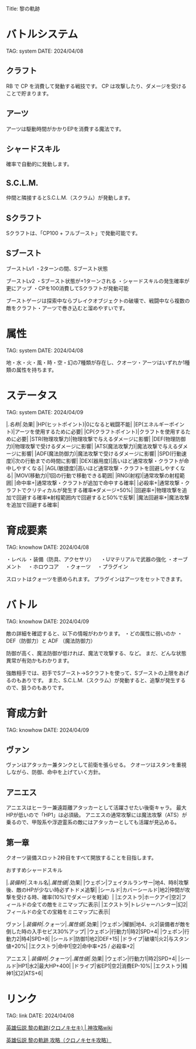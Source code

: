 Title: 黎の軌跡

# バトルシステム
TAG: system
DATE: 2024/04/08

## クラフト

RB で CP を消費して発動する戦技です。
CP は攻撃したり、ダメージを受けることで貯まります。

## アーツ

アーツは駆動時間がかかりEPを消費する魔法です。

## シャードスキル

確率で自動的に発動します。

## S.C.L.M.

仲間と隣接するとS.C.L.M.（スクラム）が発動します。

## Sクラフト

Sクラフトは、「CP100 + フルブースト」で発動可能です。

## Sブースト

ブーストLv1
・2ターンの間、Sブースト状態

ブーストLv2
・Sブースト状態が+1ターンされる
・シャードスキルの発生確率が更にアップ
・CPを100消費してSクラフトが発動可能

ブーストゲージは探索中ならブレイクオブジェクトの破壊で、戦闘中なら複数の敵をクラフト・アーツで巻き込むと溜めやすいです。

# 属性
TAG: system
DATE: 2024/04/08

地・水・火・風・時・空・幻の7種類が存在し、クオーツ・アーツはいずれか1種類の属性を持ちます。

# ステータス
TAG: system
DATE: 2024/04/09

|_.名称|_.効果|
|HP(ヒットポイント)|0になると戦闘不能|
|EP(エネルギーポイント)|アーツを使用するために必要|
|CP(クラフトポイント)|クラフトを使用するために必要|
|STR(物理攻撃力)|物理攻撃で与えるダメージに影響|
|DEF(物理防御力)|物理攻撃で受けるダメージに影響|
|ATS(魔法攻撃力)|魔法攻撃で与えるダメージに影響|
|ADF(魔法防御力)|魔法攻撃で受けるダメージに影響|
|SPD(行動速度)|次の行動までの時間に影響|
|DEX(器用度)|高いほど通常攻撃・クラフトが命中しやすくなる|
|AGL(敏捷度)|高いほど通常攻撃・クラフトを回避しやすくなる|
|MOV(移動力)|1回の行動で移動できる範囲|
|RNG(射程)|通常攻撃の射程範囲|
|命中率+|通常攻撃・クラフトが追加で命中する確率|
|必殺率+|通常攻撃・クラフトでクリティカルが発生する確率※ダメージ+50%|
|回避率+|物理攻撃を追加で回避する確率※射程範囲内で回避すると50%で反撃|
|魔法回避率+|魔法攻撃を追加で回避する確率|

# 育成要素
TAG: knowhow
DATE: 2024/04/08

・レベル
・装備（防具、アクセサリ）
　・Uマテリアルで武器の強化
・オーブメント
　・ホロウコア
　・クォーツ
　・プラグイン

スロットはクォーツを嵌められます。
プラグインはアーツをセットできます。

# バトル
TAG: knowhow
DATE: 2024/04/09

敵の詳細を確認すると、以下の情報がわかります。
・どの属性に弱いのか
・DEF（防御力）と ADF （魔法防御力）

防御が高く、魔法防御が低ければ、魔法で攻撃する、など。
まだ、どんな状態異常が有効かもわかります。

強敵相手では、初手でSブースト→Sクラフトを使って、Sブーストの上限をあげるのもありです。
また、S.C.L.M.（スクラム）が発動すると、追撃が発生するので、狙うのもありです。

# 育成方針
TAG: knowhow
DATE: 2024/04/09

## ヴァン

ヴァンはアタッカー兼タンクとして前衛を張らせる。
クオーツはスタンを重視しながら、防御、命中を上げていく方針。

## アニエス

アニエスはヒーラー兼遠距離アタッカーとして活躍させたい後衛キャラ。
最大HPが低いので「HP1」は必須級。
アニエスの通常攻撃には魔法攻撃（ATS）が乗るので、甲殻系や浮遊霊系の敵にはアタッカーとしても活躍が見込める。

## 第一章

クオーツ装備スロット2枠目をすべて開放することを目指します。

おすすめシャードスキル

|_.装備枠|_.スキル名|_.属性値|_.効果|
|ウェポン|フェイタルランサー|地4、時8|攻撃後、敵のHPが少ない時必ずトドメ追撃|
|シールド|カバーシールド|地2|仲間が攻撃を受ける時、確率(10%)でダメージを軽減）|
|エクストラ|ホークアイ|空2|フィールドの全ての敵をミニマップに表示|
|エクストラ|トレジャーハンター|幻2|フィールドの全ての宝箱をミニマップに表示|

ヴァン
|_.装備枠|_.クォーツ|_.属性値|_.効果|
|ウェポン|耀脈|地4、火2|装備者が敵を倒した時の入手セピス30%アップ|
|ウェポン|行動力1|時2|SPD+4|
|ウェポン|行動力2|時4|SPD+8|
|シールド|防御1|地2|DEF+15|
|ドライブ|破壊1|火2|与スタン値+20%|
|エクストラ|命中1|空2|命中率+25 / 必殺率+2|

アニエス
|_.装備枠|_.クォーツ|_.属性値|_.効果|
|ウェポン|行動力1|時2|SPD+4|
|シールド|HP1|水2|最大HP+400|
|ドライブ|省EP1|空2|消費EP-10%|
|エクストラ|精神1|幻2|ATS+6|

# リンク
TAG: link
DATE: 2024/04/08

[英雄伝説 黎の軌跡(クロノキセキ) | 神攻略wiki](https://kamikouryaku.net/kuronokiseki/)

[英雄伝説 黎の軌跡 攻略（クロノキセキ攻略）](https://game-kouryaku.info/kuro-no-kiseki/)
